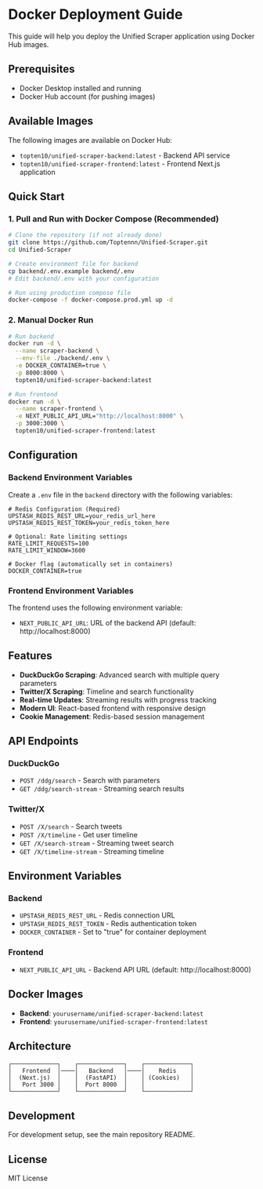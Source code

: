 # Docker Deployment Guide

This guide will help you deploy the Unified Scraper application using Docker Hub images.

## Prerequisites

- Docker Desktop installed and running
- Docker Hub account (for pushing images)

## Available Images

The following images are available on Docker Hub:

- `topten10/unified-scraper-backend:latest` - Backend API service
- `topten10/unified-scraper-frontend:latest` - Frontend Next.js application

## Quick Start

### 1. Pull and Run with Docker Compose (Recommended)

```bash
# Clone the repository (if not already done)
git clone https://github.com/Toptennn/Unified-Scraper.git
cd Unified-Scraper

# Create environment file for backend
cp backend/.env.example backend/.env
# Edit backend/.env with your configuration

# Run using production compose file
docker-compose -f docker-compose.prod.yml up -d
```

### 2. Manual Docker Run

```bash
# Run backend
docker run -d \
  --name scraper-backend \
  --env-file ./backend/.env \
  -e DOCKER_CONTAINER=true \
  -p 8000:8000 \
  topten10/unified-scraper-backend:latest

# Run frontend
docker run -d \
  --name scraper-frontend \
  -e NEXT_PUBLIC_API_URL="http://localhost:8000" \
  -p 3000:3000 \
  topten10/unified-scraper-frontend:latest
```

## Configuration

### Backend Environment Variables

Create a `.env` file in the `backend` directory with the following variables:

```env
# Redis Configuration (Required)
UPSTASH_REDIS_REST_URL=your_redis_url_here
UPSTASH_REDIS_REST_TOKEN=your_redis_token_here

# Optional: Rate limiting settings
RATE_LIMIT_REQUESTS=100
RATE_LIMIT_WINDOW=3600

# Docker flag (automatically set in containers)
DOCKER_CONTAINER=true
```

### Frontend Environment Variables

The frontend uses the following environment variable:

- `NEXT_PUBLIC_API_URL`: URL of the backend API (default: http://localhost:8000)

## Features

- **DuckDuckGo Scraping**: Advanced search with multiple query parameters
- **Twitter/X Scraping**: Timeline and search functionality
- **Real-time Updates**: Streaming results with progress tracking
- **Modern UI**: React-based frontend with responsive design
- **Cookie Management**: Redis-based session management

## API Endpoints

### DuckDuckGo
- `POST /ddg/search` - Search with parameters
- `GET /ddg/search-stream` - Streaming search results

### Twitter/X
- `POST /X/search` - Search tweets
- `POST /X/timeline` - Get user timeline
- `GET /X/search-stream` - Streaming tweet search
- `GET /X/timeline-stream` - Streaming timeline

## Environment Variables

### Backend
- `UPSTASH_REDIS_REST_URL` - Redis connection URL
- `UPSTASH_REDIS_REST_TOKEN` - Redis authentication token
- `DOCKER_CONTAINER` - Set to "true" for container deployment

### Frontend
- `NEXT_PUBLIC_API_URL` - Backend API URL (default: http://localhost:8000)

## Docker Images

- **Backend**: `yourusername/unified-scraper-backend:latest`
- **Frontend**: `yourusername/unified-scraper-frontend:latest`

## Architecture

```
┌─────────────┐    ┌─────────────┐    ┌─────────────┐
│   Frontend  │────│   Backend   │────│    Redis    │
│  (Next.js)  │    │  (FastAPI)  │    │ (Cookies)   │
│   Port 3000 │    │  Port 8000  │    │             │
└─────────────┘    └─────────────┘    └─────────────┘
```

## Development

For development setup, see the main repository README.

## License

MIT License
